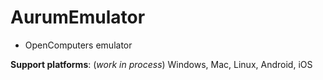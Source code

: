 AurumEmulator
===
- OpenComputers emulator

**Support platforms**: (*work in process*) Windows, Mac, Linux, Android, iOS
